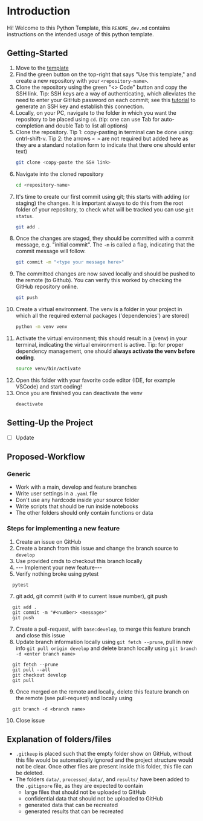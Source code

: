 # Introduction

Hi! Welcome to this Python Template, this `README_dev.md` contains instructions on the intended usage of this python template.

## Getting-Started
1. Move to the [template](https://github.com/awegroup/template-python)
2. Find the green button on the top-right that says "Use this template," and create a new repository with your `<repository-name>`.
3. Clone the repository using the green "<> Code" button and copy the SSH link. Tip: SSH keys are a way of authenticating, which alleviates the need to enter your GitHub password on each commit; see this [tutorial](https://docs.github.com/en/authentication/connecting-to-github-with-ssh/generating-a-new-ssh-key-and-adding-it-to-the-ssh-agent) to generate an SSH key and establish this connection. 
4. Locally, on your PC, navigate to the folder in which you want the repository to be placed using `cd`. (tip: one can use Tab for auto-completion and double Tab to list all options)
5. Clone the repository. Tip 1: copy-pasting in terminal can be done using: cntrl-shift-v. Tip 2: the arrows `< >` are not required but added here as they are a standard notation form to indicate that there one should enter text)
   ```bash
   git clone <copy-paste the SSH link> 
   ```
6. Navigate into the cloned repository 
   ```bash
   cd <repository-name>
   ```
7. It's time to create our first commit using git; this starts with adding (or staging) the changes. It is important always to do this from the root folder of your repository, to check what will be tracked you can use `git status`.
   ```bash
   git add .
   ```
8. Once the changes are staged, they should be committed with a commit message, e.g. "initial commit". The `-m` is called a flag, indicating that the commit message will follow.
   ```bash
   git commit -m "<type your message here>"
   ```
9. The committed changes are now saved locally and should be pushed to the remote (to Github). You can verify this worked by checking the GitHub repository online.
   ```bash
   git push
   ```
10. Create a virtual environment. The venv is a folder in your project in which all the required external packages ('dependencies') are stored)
    ```bash
    python -m venv venv
    ```
11. Activate the virtual environment; this should result in a (venv) in your terminal, indicating the virtual environment is active. Tip: for proper dependency management, one should **always activate the venv before coding**.
    ```bash
    source venv/bin/activate
    ```
12. Open this folder with your favorite code editor (IDE, for example VSCode) and start coding!
13. Once you are finished you can deactivate the venv
    ```bash
    deactivate
    ```

## Setting-Up the Project
- [ ] Update 

## Proposed-Workflow

### Generic
- Work with a main, develop and feature branches
- Write user settings in a `.yaml` file
- Don't use any hardcode inside your source folder
- Write scripts that should be run inside notebooks
- The other folders should only contain functions or data


### Steps for implementing a new feature
1. Create an issue on GitHub
2. Create a branch from this issue and change the branch source to `develop`
3. Use provided cmds to checkout this branch locally
4. --- Implement your new feature---
5. Verify nothing broke using pytest
```
  pytest
```
7. git add, git commit (with # to current Issue number), git push
```
  git add .
  git commit -m "#<number> <message>"
  git push
```
7. Create a pull-request, with `base:develop`, to merge this feature branch and close this issue
9. Update branch information locally using `git fetch --prune`, pull in new info `git pull origin develop` and delete branch locally using `git branch -d <enter branch name>`
```
  git fetch --prune
  git pull --all
  git checkout develop
  git pull
```
9. Once merged on the remote and locally, delete this feature branch on the remote (see pull-request) and locally using 
```
  git branch -d <branch name>
```
10. Close issue


## Explanation of folders/files
- `.gitkeep` is placed such that the empty folder show on GitHub, without this file would be automatically ignored and the project structure would not be clear. Once other files are present inside this folder, this file can be deleted.
- The folders `data/`, `processed_data/`, and `results/` have been added to the `.gitignore` file, as they are expected to contain 
  - large files that should not be uploaded to GitHub
  - confidential data that should not be uploaded to GitHub
  - generated data that can be recreated
  - generated results that can be recreated
